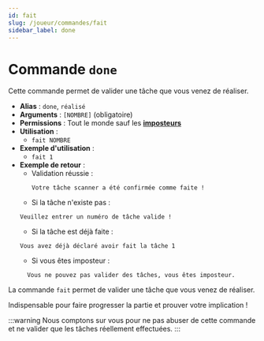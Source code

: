 ```yaml
---
id: fait
slug: /joueur/commandes/fait
sidebar_label: done
---
```


# Commande `done`

Cette commande permet de valider une tâche que vous venez de réaliser.

- **Alias** : `done`, `réalisé`
- **Arguments** : `[NOMBRE]` (obligatoire)
- **Permissions** : Tout le monde sauf les [**imposteurs**](/docs/joueur/roles#imposteur)
- **Utilisation** :
  - `fait NOMBRE`
- **Exemple d'utilisation** :
  - `fait 1`
- **Exemple de retour** :
  - Validation réussie :
    ```
    Votre tâche scanner a été confirmée comme faite !
    ```
  - Si la tâche n'existe pas :
  ```
  Veuillez entrer un numéro de tâche valide !
  ```
  - Si la tâche est déjà faite :
  ```
  Vous avez déjà déclaré avoir fait la tâche 1
  ```
  - Si vous êtes imposteur :
  ```
    Vous ne pouvez pas valider des tâches, vous êtes imposteur.
    ```

La commande `fait` permet de valider une tâche que vous venez de réaliser.

Indispensable pour faire progresser la partie et prouver votre implication !

:::warning
Nous comptons sur vous pour ne pas abuser de cette commande et ne valider que les tâches réellement effectuées.
:::
